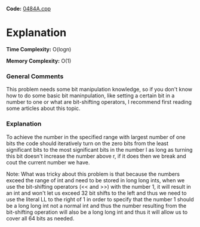 **Code:** [0484A.cpp](./0484A.cpp)

# Explanation

**Time Complexity:** O(logn)

**Memory Complexity:** O(1) 

### General Comments

This problem needs some bit manipulation knowledge, so if you don't know how to do some basic bit maninpulation, like setting a certain bit in a number to one or what are bit-shifting operators, I recommend first reading some articles about this topic.

### Explanation

To achieve the number in the specified range with largest number of one bits the code should iteratively turn on the zero bits from the least significant bits to the most significant bits in the number l as long as turning this bit doesn't increase the number above r, if it does then we break and cout the current number we have.

Note: What was tricky about this problem is that because the numbers exceed the range of int and need to be stored in long long ints, when we use the bit-shifting operators (<< and >>) with the number 1, it will result in an int and won't let us exceed 32 bit shifts to the left and thus we need to use the literal LL to the right of 1 in order to specify that the number 1 should be a long long int not a normal int and thus the number resulting from the bit-shifting operation will also be a long long int and thus it will allow us to cover all 64 bits as needed.
